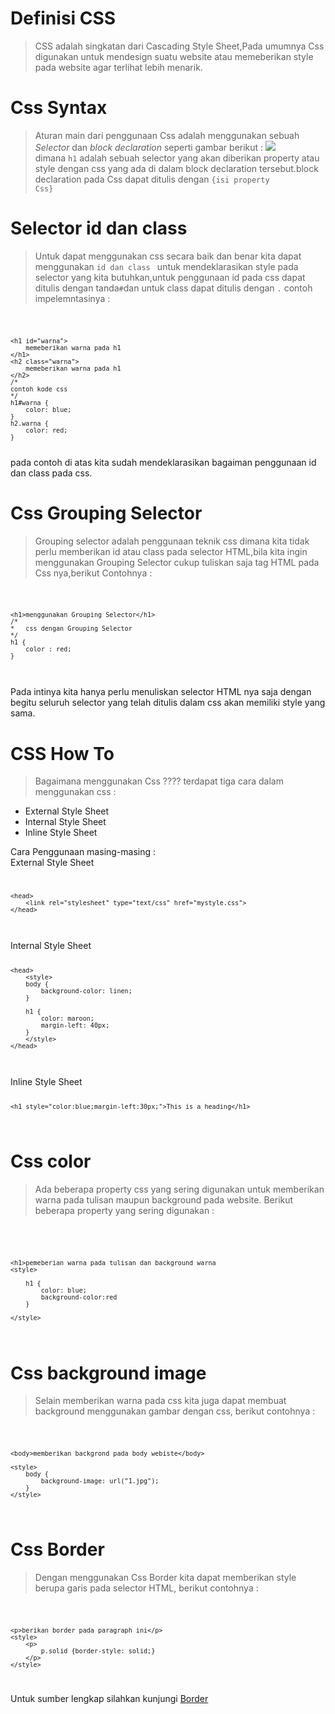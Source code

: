 # Definisi CSS

> CSS adalah singkatan dari Cascading Style Sheet,Pada umumnya Css digunakan untuk mendesign suatu website atau memeberikan style pada website agar terlihat lebih menarik.

# Css Syntax

> Aturan main dari penggunaan Css adalah menggunakan sebuah <i>Selector</i> dan <i>block declaration</i> seperti gambar berikut :
<img src="https://www.w3schools.com/css/selector.gif"/> <br/> dimana <code>h1</code> adalah sebuah selector yang akan diberikan property atau style dengan css yang ada di dalam block declaration tersebut.block declaration pada Css dapat ditulis dengan <code>{isi property Css}</code>

# Selector id dan class

> Untuk dapat menggunakan css secara baik dan benar kita dapat menggunakan <code>id dan class </code> untuk mendeklarasikan style pada selector yang kita butuhkan,untuk penggunaan id pada css dapat ditulis dengan tanda<code>#</code>dan untuk class dapat ditulis dengan <code>.</code> contoh impelemntasinya : 
<code>

    <h1 id="warna">
        memeberikan warna pada h1
    </h1>
    <h2 class="warna">
        memeberikan warna pada h1
    </h2>
    /*
    contoh kode css
    */
    h1#warna {
        color: blue;
    }
    h2.warna {
        color: red;
    }
</code>
pada contoh di atas kita sudah mendeklarasikan bagaiman penggunaan id dan class pada css. 

# Css Grouping Selector

> Grouping selector adalah penggunaan teknik css dimana kita tidak perlu memberikan id atau class pada selector HTML,bila kita ingin menggunakan Grouping Selector cukup tuliskan saja tag HTML pada Css nya,berikut Contohnya : 
<code>

    <h1>menggunakan Grouping Selector</h1>
    /*
    *   css dengan Grouping Selector
    */
    h1 {
        color : red;
    }

</code>
<br>
Pada intinya kita hanya perlu menuliskan selector HTML nya saja dengan begitu seluruh selector yang telah ditulis dalam css akan memiliki style yang sama.

# CSS How To

> Bagaimana menggunakan Css ???? terdapat tiga cara dalam menggunakan css :

- External Style Sheet
- Internal Style Sheet
- Inline Style Sheet

Cara Penggunaan masing-masing :
<br> 
External Style Sheet  
<code>

    <head>
        <link rel="stylesheet" type="text/css" href="mystyle.css">
    </head>

</code>
<br>
Internal Style Sheet  
<code>
    
    <head>
        <style>
        body {
            background-color: linen;
        }

        h1 {
            color: maroon;
            margin-left: 40px;
        } 
        </style>
    </head>

</code>

<br> 
Inline Style Sheet  
<code>

    <h1 style="color:blue;margin-left:30px;">This is a heading</h1>

</code>

# Css color

> Ada beberapa property css yang sering digunakan untuk memberikan warna pada tulisan maupun background pada website. Berikut beberapa property yang sering digunakan : 
<br>

<code>
    
    <h1>pemeberian warna pada tulisan dan background warna
    <style>

        h1 {
            color: blue;
            background-color:red
        }
        
    </style>


</code>

# Css background image

> Selain memberikan warna pada css kita juga dapat membuat background menggunakan gambar dengan css, berikut contohnya : 

<code>

    <body>memberikan backgrond pada body webiste</body>

    <style>
        body {
            background-image: url("1.jpg");
        }
    </style>


</code>

# Css Border

> Dengan menggunakan Css Border kita dapat memberikan style berupa garis pada selector HTML, berikut contohnya : 
<code>

    <p>berikan border pada paragraph ini</p>
    <style>
        <p>
            p.solid {border-style: solid;}
        </p>
    </style>


</code>

Untuk sumber lengkap silahkan kunjungi <a href="https://www.w3schools.com/css/css_border.asp">Border</a>